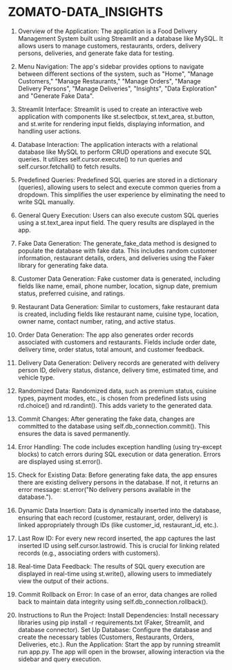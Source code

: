 # ZOMATO-DATA_INSIGHTS
1. Overview of the Application:
The application is a Food Delivery Management System built using Streamlit and a database like MySQL. It allows users to manage customers, restaurants, orders, delivery persons, deliveries, and generate fake data for testing.

2. Menu Navigation:
The app's sidebar provides options to navigate between different sections of the system, such as "Home", "Manage Customers," "Manage Restaurants," "Manage Orders", "Manage Delivery Persons", "Manage Deliveries", "Insights", "Data Exploration" and "Generate Fake Data".

3. Streamlit Interface:
Streamlit is used to create an interactive web application with components like st.selectbox, st.text_area, st.button, and st.write for rendering input fields, displaying information, and handling user actions.

4. Database Interaction:
The application interacts with a relational database like MySQL to perform CRUD operations and execute SQL queries. It utilizes self.cursor.execute() to run queries and self.cursor.fetchall() to fetch results.

5. Predefined Queries:
Predefined SQL queries are stored in a dictionary (queries), allowing users to select and execute common queries from a dropdown. This simplifies the user experience by eliminating the need to write SQL manually.

6. General Query Execution:
Users can also execute custom SQL queries using a st.text_area input field. The query results are displayed in the app.

7. Fake Data Generation:
The generate_fake_data method is designed to populate the database with fake data. This includes random customer information, restaurant details, orders, and deliveries using the Faker library for generating fake data.

8. Customer Data Generation:
Fake customer data is generated, including fields like name, email, phone number, location, signup date, premium status, preferred cuisine, and ratings.

9. Restaurant Data Generation:
Similar to customers, fake restaurant data is created, including fields like restaurant name, cuisine type, location, owner name, contact number, rating, and active status.

10. Order Data Generation:
The app also generates order records associated with customers and restaurants. Fields include order date, delivery time, order status, total amount, and customer feedback.

11. Delivery Data Generation:
Delivery records are generated with delivery person ID, delivery status, distance, delivery time, estimated time, and vehicle type.

12. Randomized Data:
Randomized data, such as premium status, cuisine types, payment modes, etc., is chosen from predefined lists using rd.choice() and rd.randint(). This adds variety to the generated data.

13. Commit Changes:
After generating the fake data, changes are committed to the database using self.db_connection.commit(). This ensures the data is saved permanently.

14. Error Handling:
The code includes exception handling (using try-except blocks) to catch errors during SQL execution or data generation. Errors are displayed using st.error().

15. Check for Existing Data:
Before generating fake data, the app ensures there are existing delivery persons in the database. If not, it returns an error message: st.error("No delivery persons available in the database.").

16. Dynamic Data Insertion:
Data is dynamically inserted into the database, ensuring that each record (customer, restaurant, order, delivery) is linked appropriately through IDs (like customer_id, restaurant_id, etc.).

17. Last Row ID:
For every new record inserted, the app captures the last inserted ID using self.cursor.lastrowid. This is crucial for linking related records (e.g., associating orders with customers).

18. Real-time Data Feedback:
The results of SQL query execution are displayed in real-time using st.write(), allowing users to immediately view the output of their actions.

19. Commit Rollback on Error:
In case of an error, data changes are rolled back to maintain data integrity using self.db_connection.rollback().

20. Instructions to Run the Project:
Install Dependencies: Install necessary libraries using pip install -r requirements.txt (Faker, Streamlit, and database connector).
Set Up Database: Configure the database and create the necessary tables (Customers, Restaurants, Orders, Deliveries, etc.).
Run the Application: Start the app by running streamlit run app.py. The app will open in the browser, allowing interaction via the sidebar and query execution.
